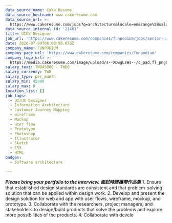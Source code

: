 ```yaml
---
data_source_name: Cake Resume
data_source_hostname: www.cakeresume.com
data_source_url: >-
  https://www.cakeresume.com/jobs?q=architecture&locale=en&range%5Bsalary_range%5D%5Bmin%5D=1000000&page=4
data_source_internal_id: '21461'
title: UIUX Designer
job_url: 'https://www.cakeresume.com/companies/funpodium/jobs/senior-uiux-designer'
date: 2020-07-09T06:00:58.676Z
company_name: FUNPODIUM
company_page_url: 'https://www.cakeresume.com/companies/funpodium'
company_logo_url: >-
  https://media.cakeresume.com/image/upload/s--XDwgLsWs--/c_pad,fl_png8,h_200,w_200/v1612855082/wrdgbfglgykxcbxkdmkf.png
salary_text: TWD45000 - TWD0
salary_currency: TWD
salary_type: per_month
salary_min: 45000
salary_max: 0
location_list: []
job_tags:
  - UI/UX Designer
  - Information Architecture
  - Customer Journey Mapping
  - wireframe
  - Mockup
  - user flow
  - Prototype
  - Photoshop
  - Illustrator
  - Sketch
  - CSS
  - HTML
badges:
  - Software architecture

---
```


***Please bring your portfolio to the interview. 面試時請攜帶作品集*** 1. Ensure that established design standards are consistent and that problem-solving solution that can be applied within design work. 2. Develop and present the design solution for web and app with user flows, wireframe, mockup, and prototype. 3. Collaborate with the researchers, project managers, and stakeholders to design/build products that solve the problems and explore more possibilities of the products. 4. Collaborate with develo